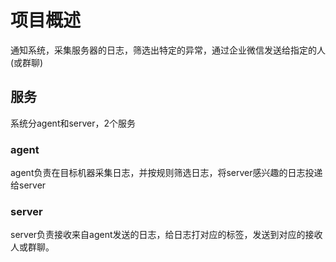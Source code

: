 # 项目概述
通知系统，采集服务器的日志，筛选出特定的异常，通过企业微信发送给指定的人(或群聊)

## 服务
系统分agent和server，2个服务

### agent
agent负责在目标机器采集日志，并按规则筛选日志，将server感兴趣的日志投递给server

### server
server负责接收来自agent发送的日志，给日志打对应的标签，发送到对应的接收人或群聊。